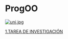 # ProgOO
[![uni.jpg](https://i.postimg.cc/c4zvqMD1/uni.jpg)](https://postimg.cc/TprdgmMB)


[1.TAREA DE INVESTIGACIÓN ](./ParadigmaOO/Readme.md)

